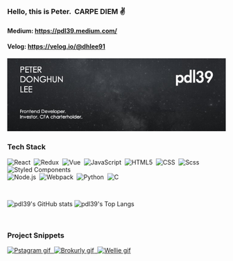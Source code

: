 ###  Hello, this is Peter. &nbsp;CARPE DIEM :v:

#### Medium: https://pdl39.medium.com/
#### Velog: https://velog.io/@dhlee91

<img src="/assets/banner/pdl-banner-20200215.jpeg" width="850">

###  Tech Stack
![React](https://img.shields.io/badge/-React-05122A?style=plastic&logo=react)&nbsp;
![Redux](https://img.shields.io/badge/-Redux-05122A?style=plastic&logo=redux&logoColor=6131AE)&nbsp;
![Vue](https://img.shields.io/badge/Vue3-05122A?style=plastic&logo=Vue.js&logoColor=43B67A)&nbsp;
![JavaScript](https://img.shields.io/badge/-JavaScript-05122A?style=plastic&logo=javascript)&nbsp;
![HTML5](https://img.shields.io/badge/-HTML5-05122A?style=plastic&logo=html5)&nbsp;
![CSS](https://img.shields.io/badge/-CSS-05122A?style=plastic&logo=css3&logoColor=1572B6)&nbsp;
![Scss](https://img.shields.io/badge/-Scss-05122A?style=plastic&logo=sass&logoColor=CF649A)&nbsp;
![Styled Components](https://img.shields.io/badge/Styled_Components-05122A?style=plastic&logo=styled-components&logoColor=D05881)&nbsp;
<br/>
![Node.js](https://img.shields.io/badge/-Node.js-05122A?style=plastic&logo=node.js)&nbsp;
![Webpack](https://img.shields.io/badge/Webpack-05122A?style=plastic&logo=Webpack&logoColor=7CCCF7)&nbsp;
![Python](https://img.shields.io/badge/-Python-05122A?style=plastic&logo=python)&nbsp;
![C](https://img.shields.io/badge/-C-05122A?style=plastic&logo=c)&nbsp;

<br/>

![pdl39's GitHub stats](https://github-readme-stats.vercel.app/api?username=pdl39&count_private=true&hide=issues&show_icons=true&theme=dark)
![pdl39's Top Langs](https://github-readme-stats.vercel.app/api/top-langs/?username=pdl39&layout=compact&theme=dark&exclude_repo=donghunlee-personalweb)

<br/>

###  Project Snippets
<a href="https://github.com/pdl39/pstagram" target="_blank"><img src="/assets/project-gifs/pstagram1.gif" alt="Pstagram gif" height="155">&nbsp;
<a href="https://github.com/pdl39/Brokurly-FE" target="_blank"><img src="/assets/project-gifs/brokurly-main-page.gif" alt="Brokurly gif" height="155">&nbsp;
<a href="https://github.com/pdl39/Wellie-FE" target="_blank"><img src="/assets/project-gifs/wellie-subscribe.gif" alt="Wellie gif" height="155">
